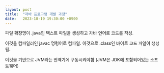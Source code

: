 ```yaml
---
layout: post
title:  "자바 프로그램 개발 과정"
date:   2023-10-19 19:30:00 +0900
---
```


파일 확장명이 .java인 텍스트 파일을 생성하고 자바 언어로 코드를 작성.

이것을 컴파일러인 javac 명령어로 컴파일. 이것으로 .class인 바이트 코드 파일이 생성됨.

이것을 기반으로 JVM라는 번역기에 구동시켜야함
(JVM은 JDK에 포함되어있는 소프트웨어)